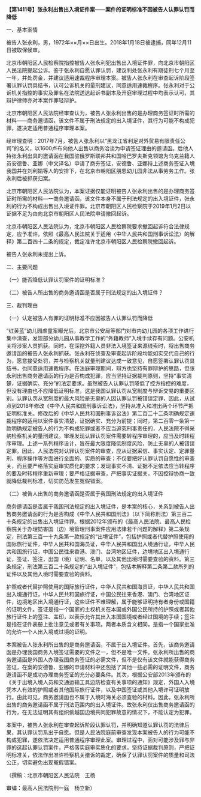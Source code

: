 **【第1411号】张永利出售出入境证件案——案件的证明标准不因被告人认罪认罚而降低**

一、基本案情

被告人张永利，男，1972年××月××日出生。2018年1月18日被逮捕，同年12月11日被取保候审。

北京市朝阳区人民检察院指控被告人张永利犯出售出入境证件罪，向北京市朝阳区人民法院提起公诉。鉴于张永利自愿认罪认罚，建议判处张永利有期徒刑七个月至一年，并处罚金，并建议适用速裁程序审理本案。被告人张永利在审查起诉阶段签署认罪认罚具结书，认可公诉机关的量刑建议，同意适用速裁程序。张永利对于公诉机关指控的事实及罪名在法院送达起诉书副本及开庭审理过程中均表示认可，其辩护律师亦对本案作罪轻辩护。

北京市朝阳区人民法院经审查认为，被告人张永利出售的是办理商务签证时所需的材料——商务邀请函，该文件不属于刑法规定的出入境证件，其行为可能不构成犯罪，遂决定适用普通程序审理本案。

经审理查明：2017年7月，被告人张永利以“黑龙江省利足对外贸易有限责任公司”的名义，以1600卢布向他人出售以商务洽谈为申请签证理由的邀请函。后他人持张永利出具的邀请函在我国驻俄罗斯联邦共和国哈巴罗夫斯克领馆为乌克兰籍人员安德鲁、亚娜（中文译名）申请了商夯签证，安德鲁、亚娜持上述商务签证入境我国并在刘利娟等人的安排下，在北京市朝阳区朋恩幼儿园非法从事劳务工作。张永利后被抓获归案。

北京市朝阳区人民法院认为，本案证据仅能证明被告人张永利出售的是办理商务签证时所需的材料—一商务邀请函，该文件本身不属于刑法规定的出入境证件，张永利的行为不构成出售出入境证件罪。北京市朝阳区人民检察院于2019年1月2日以证据不足为由向北京市朝阳区人民法院申请撤回起诉。

北京市朝阳区人民法院认为，北京市朝阳区人民检察院要求撤回起诉符合法律规定，应予准许。依照《最高人民法院关于适用〈中华人民共和国刑事诉讼法〉的解释》第二百四十二条的规定，裁定准许北京市朝阳区人民检察院撤回起诉。

被告人张永利未提出上诉。

二、主要问题

（一）能否降低认罪认罚案件的证明标准？

（二）被告人所出售的商务邀请函是否属于刑法规定的出入境证件？

三、裁判理由

（一）认定被告人有罪的证明标准不应因被告人认罪认罚而降低

“红黄蓝”幼儿园虐童案曝光后，北京市公安局等部门对市内幼儿园的各项工作进行集中清查，发现部分幼儿园从事教学工作的“外籍教师”入境手续存有问题。公安机关将涉案人员抓获。同时，在深挖外籍人员非法入境签证来源线索时，将出售商务邀请函的被告人张永利抓获。张永利在侦查及审查起诉阶段均能如实交代自己的行为，愿意接受处罚，并与检察机关就量刑建议达成一致意见，自愿签署认罪认罚具结书，也同意适用速裁程序。在法庭审理期间，辩方也坚持有罪辩护的思路，但张永利出售商务邀请函的行为是否构成犯罪，应当坚持证据裁判原则，坚持“事实清楚，证据确实、充分”的法定要求。虽然被告人认罪认罚降低了控方指控的难度，但没有理由也不应降低证明标准，这是我国认罪认罚从宽制度与辩诉交易的重要区别。认罪认罚从宽制度的最大风险是无辜的人因认罪认罚被错误定罪，因此，从试点到2018年修改《中华人民共和国刑事诉讼法》，坚持从准入和准出两个环节严把证明标准关。修改后的《中华人民共和国刑事诉讼法》第二百二十二条明确规定速裁程序的适用以案件事实清楚，证据确实、充分为前提；同时，第二百零一条第一款明确规定被告人的行为不构成犯罪或者不应当追究刑事责任的，人民法院不得采纳检察机关的量刑建议。审理发现认罪认罚案件需要转程序审理的，应当及时转程序审理。上述一系列程序设计，旨在最大限度降低制度风险，防止无辜的人被错误定罪。因此，人民法院对认罪认罚案件的审查，应从证据采信、事实认定、定罪量刑、程序操作等方面进行全面的、实质的审查；不仅要把好认罪认罚自愿性的审查关，而且要严格落实庭审实质化的要求；发现事实不清、证据不足依法应当转程序的要及时转程序重新审理；要严格证据审查，严把事实证据关，不因控辩协商一致就降低裁判标准，切实防范发生冤假错案。

（二）被告人出售的商务邀请函是否属于我国刑法规定的出入境证件

商务邀请函是否属于我国刑法规定的出入境证件，是本案的核心，关系到被告人出售商务邀请函的行为是否构成《中华人民共和国刑法》（以下简称刑法）第三百二十条规定的出售出入境证件罪。根据2012年颁布的《最高人民法院、最高人民检察院关于办理妨害国（边）境管理刑事案件应用法律若干问题的解释》第二条规定，刑法第三百一十九条第一款规定的“出境证件”，包括护照或者代替护照使用的国际旅行证件，中华人民共和国海员证，中华人民共和国出入境通行证，中华人民共和国旅行证，中国公民往来香港、澳门、台湾地区证件，边境地区出入境通行证，签证、签注，出国（境）证明、名单，以及其他出境时需要查验的资料。第三条规定，刑法第三百二十条规定的“出入境证件”，包括本解释第二条第二款所列的证件以及其他入境时需要查验的资料。

护照或者代替护照使用的国际旅行证件，中华人民共和国海员证，中华人民共和国出入境通行证，中华人民共和国旅行证，中国公民往来香港、澳门、台湾地区证件，边境地区出入境通行证，这些证件不难理解，属于能够证明持有者身份或国籍的证明文件。签证是指一个国家的主权机关在本国或外国公民所持的护照或者其他旅行证件上的签注、盖印，以表示允许其出入本国国境或者经过国境的手续；签注是指在证件表册上批注意见或者有关事项。两者本质含义相同，是指一个国家批准的允许一个人出入境或过境的证明。

本案被告人张永利所出售的是商务邀请函，不属于出入境证件。首先，该商务邀请函是办理我国商务入境签证需要的文件之一，但不是唯一文件。张永利所出售的商务邀请函是外国人办理我国商务签证的必需文件，但不是仅有该文件就能获得商务签证，在案的安德鲁、亚娜的申请材料中还包括了其他一些必需的证明文件，商务邀请函不是成功办理商务签证的充分必要条件。其次，根据公安部2013年颁布的《关于出境入境人员和交通运输工具边防检查有关事项的通知》规定，外国人入境凭本人有效的护照或者其他国际旅行证件，以及中国签证或其他入境许可证明放行。由此可见，商务邀请函也不属于入境时海关必须查验的材料。因此，张永利所出售的商务邀请函不属于刑法范围内的出入境证件。故张永利仅出售商务邀请函的行为，在无法证明其有组织偷越国边境共同犯罪故意的情况下，不能认定为犯罪。

本案中，被告人张永利在审查起诉阶段认罪认罚，并明确知道认罪认罚的法律后果，其认罪认罚系出于自愿。但是人民法院庭前审查发现本案被告人的行为可能不构成犯罪，遂依法决定适用普通程序审理此案。审理过程中，面对可能涉及罪与非罪的这起认罪认罚案件，严格落实庭审实质化的要求，坚持证据裁判原则，严把证明标准关，依法作出准许检察机关撤诉的裁定，确保了认罪认罚案件的质量和司法公正，切实避免出现冤假错案。

（撰稿：北京市朝阳区人民法院　王杨

审编：最高人民法院刑一庭　杨立新）